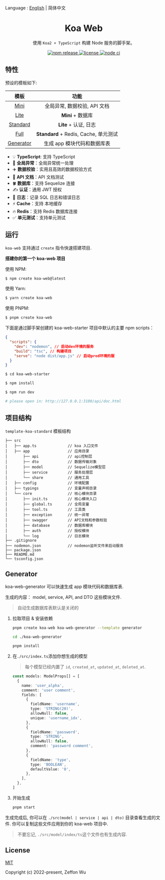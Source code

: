Language : [English](./README.md) | 简体中文

<h1 align="center">Koa Web</h1>

<div align="center">

使用 `Koa2 + TypeScript` 构建 Node 服务的脚手架。

<a href="https://www.npmjs.com/package/create-koa-web">
  <img alt="npm release" src="https://img.shields.io/npm/v/create-koa-web.svg">
</a>
<a href="https://github.com/zeffon/koa-web/blob/main/LICENSE">
<img alt="license" src="https://img.shields.io/github/license/zeffon/koa-web?style=flat-square">
</a>
<a href="https://github.com/zeffon/koa-web/actions/workflows/ci.yml">
<img alt="node ci" src="https://github.com/zeffon/koa-web/actions/workflows/ci.yml/badge.svg?style=flat-square">
</a>
</div>

## 特性

预设的模板如下:

|                            模板                            |                 功能                  |
| :--------------------------------------------------------: | :-----------------------------------: |
|      [Mini](https://stackblitz.com/edit/koa-web-mini)      |     全局异常, 数据校验, API 文档      |
|      [Lite](https://stackblitz.com/edit/koa-web-lite)      |           **Mini** + 数据库           |
|  [Standard](https://stackblitz.com/edit/koa-web-standard)  |         **Lite** + 认证, 日志         |
|      [Full](https://stackblitz.com/edit/koa-web-full)      | **Standard** + Redis, Cache, 单元测试 |
| [Generator](https://stackblitz.com/edit/koa-web-generator) |      生成 app 模块代码和数据库表      |

- :bulb: **TypeScript**: 支持 TypeScript
- :rocket: **全局异常**：全局异常统一处理
- :airplane: **数据校验**：实用且高效的数据校验方式
- :memo: **API 文档**：API 文档测试
- :four_leaf_clover: **数据库**：支持 Sequelize 连接
- :writing_hand: **认证**：通用 JWT 授权
- :book: **日志**：记录 SQL 日志和错误日志
- :zap: **Cache**：支持 本地缓存
- :fire: **Redis**：支持 Redis 数据库连接
- :white_check_mark: **单元测试**：支持单元测试

## 运行

`koa-web` 支持通过 `create` 指令快速搭建项目.

**搭建你的第一个 koa-web 项目**

使用 NPM:

```bash
$ npm create koa-web@latest
```

使用 Yarn:

```bash
$ yarn create koa-web
```

使用 PNPM:

```bash
$ pnpm create koa-web
```

下面是通过脚手架创建的 koa-web-starter 项目中默认的主要 npm scripts：

```json
{
  "scripts": {
    "dev": "nodemon", // 启动dev环境的服务
    "build": "tsc", // 构建项目
    "serve": "node dist/app.js" // 启动prod环境的服
  }
}
```

```bash
$ cd koa-web-starter

$ npm install

$ npm run dev

# please open in: http://127.0.0.1:3100/api/doc.html
```

## 项目结构

`template-koa-standard` 模板结构

```
├── src
│   ├── app.ts              // koa 入口文件
│   ├── app                 // 应用目录
│       ├── api             // api控制层
│       ├── dto             // 数据传输对象
│       ├── model           // Sequelize模型层
│       ├── service         // 服务处理层
│       └── share           // 通用工具
│   ├── config              // 环境配置
│   ├── typings             // 变量声明目录
│   └── core                // 核心模块目录
│       ├── init.ts         // 核心模块入口
│       ├── global.ts       // 全局变量
│       ├── tool.ts         // 工具类
│       ├── exception       // 统一异常
│       ├── swagger         // API文档和参数校验
│       ├── database        // 数据库模块
│       ├── auth            // 授权模块
│       └── log             // 日志模块
├── .gitignore
├── nodemon.json            // nodemon监听文件来启动服务
├── package.json
├── README.md
└── tsconfig.json
```

## Generator

koa-web-generator 可以快速生成 app 模块代码和数据库表.

生成的内容： model, service, API, and DTO 这些模块文件.

> 自动生成数据库表默认是关闭的

1. 拉取项目 & 安装依赖

   ```bash
   pnpm create koa-web koa-web-generator --template generator

   cd ./koa-web-generator

   pnpm install
   ```

2. 在`./src/index.ts`添加你想生成的模型

   > 每个模型已经内置了 `id`, `created_at`, `updated_at`, `deleted_at`.

   ```ts
   const models: ModelProps[] = [
     {
       name: 'user_alpha',
       comment: 'user comment',
       fields: [
         {
           fieldName: 'username',
           type: 'STRING(20)',
           allowNull: false,
           unique: 'username_idx',
         },
         {
           fieldName: 'password',
           type: 'STRING',
           allowNull: false,
           comment: 'password comment',
         },
         {
           fieldName: 'type',
           type: 'BOOLEAN',
           defaultValue: '0',
         },
       ],
     },
   ]
   ```

3. 开始生成

   ```bash
   pnpm start
   ```

生成完成后, 你可以在 `./src(model | service | api | dto)` 目录查看生成的文件.
你可以复制这些文件应用到你的 koa-web 项目中.

> 不要忘记, `./src/model/index/ts`这个文件也有生成内容.

## License

[MIT](https://opensource.org/licenses/MIT)

Copyright (c) 2022-present, Zeffon Wu
